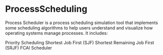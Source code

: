 # ProcessScheduling

Process Scheduler is a process scheduling simulation tool that implements some scheduling algorithms to help users understand and visualize how operating systems manage processes. It includes:

Priority Scheduling
Shortest Job First (SJF)
Shortest Remaining Job First (SRJF)
FCAI Scheduler
